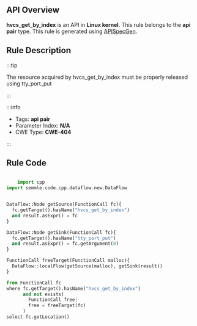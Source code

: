---
---


## API Overview
**hvcs_get_by_index** is an API in **Linux kernel**. This rule belongs to the **api pair** type. This rule is generated using [APISpecGen](../../tools/APISpecGen).
## Rule Description

:::tip

The resource acquired by hvcs_get_by_index must be properly released using tty_port_put

:::

:::info

- Tags: **api pair**
- Parameter Index: **N/A**
- CWE Type: **CWE-404**

:::

## Rule Code
```python

    import cpp
import semmle.code.cpp.dataflow.new.DataFlow


DataFlow::Node getSource(FunctionCall fc){
  fc.getTarget().hasName("hvcs_get_by_index")
  and result.asExpr() = fc
}

DataFlow::Node getSink(FunctionCall fc){
  fc.getTarget().hasName("tty_port_put")
  and result.asExpr() = fc.getArgument(0)
}

FunctionCall freeTarget(FunctionCall malloc){
  DataFlow::localFlow(getSource(malloc), getSink(result))
}

from FunctionCall fc
where fc.getTarget().hasName("hvcs_get_by_index")
      and not exists(
        FunctionCall free| 
        free = freeTarget(fc)
      )
select fc.getLocation()

    
```